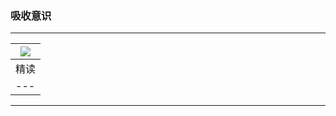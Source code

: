 ### 吸收意识
---
|![](http://latex.codecogs.com/gif.latex?\{E=mc^2})|
|---|
|精读|通读|跳读|
|---|---|---|
---
